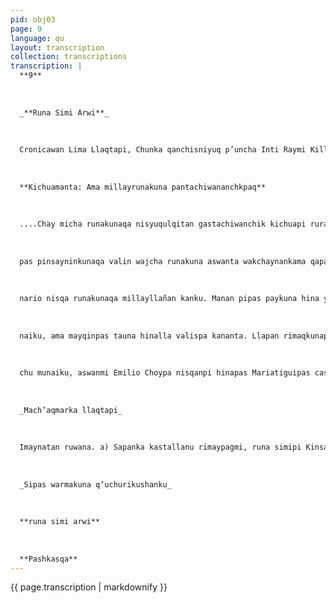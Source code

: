 ```yaml
---
pid: obj03
page: 9
language: qu
layout: transcription
collection: transcriptions
transcription: |
  **9**
  
  
  
  _**Runa Simi Arwi**_
  
  
  
  Cronicawan Lima Llaqtapi, Chunka qanchisniyuq p’uncha Inti Raymi Killa 1975
  
  
  
  **Kichuamanta: Ama millayrunakuna pantachiwananchkpaq**
  
  
  
  ....Chay micha runakunaqa nisyuqulqitan gastachiwanchik kichuapi ruray ninkum, yanqachus chayta wischusunman nispa. Chay raykun kutisunchik Leypa nisqanman. Paymi ñin: "Kichua rimayqa unay nawpa Peru llaqtanchikpa runakunapa qapaqkaynin saqiwasqanchikmi nispa; chaymi Gobierno kikin sapinmanta sayarichinankan, kanan aswan achka llaqta runanchikkunapa rimaynin kasqanrayku". (Kayqa kikiykupa tikrayllaykun) Chay micha—reaccionario runakunacha tapukuchkanku haykallawanmi rantini chay ñawpa runakunapa qapaq kaynin saqisqanta nisqa, icha hayka qulqillan hawa llaqta runakunapaq valin llaqtarunakunapa nispachus tapukuchkankupas.Chay micharukanu
  
  
  
  pas pinsayninkunaqa valin wajcha runakuna aswanta wakchaynankama qapaq runapaqapaqyanallampaqmi. Kichuata castellanulla yachachinapaq usaptinchikqa, kikillanmi tumpa tumpallanta wakchayarispa wañuriam, chaywan kuskan runakunapa, warmakunapa, qapaqsunqunkunapag chinkarinman. Chaynatan kikin kichua rimaq runapuni mana allinta ima ruwasqata riqsispa rimayninta sipiyta yanapanman, hinaspa pi kasqantapaa, qunqasqan mana valiq runa tukuspa wakin nintapas chiqnipayayta yanapanman. Kaykunam yuyarichiwanchik huk hacendadukunapa, llapa qulqisapa runakunapa fabricakunapi qulqinta michakuspa llaqtarunakunata llakichispa llankachisqanta. Chay micha—reacco
  
  
  
  nario nisqa runakunaqa millayllañan kanku. Manan pipas paykuna hina yuyaysapa kankuchu, nisqankuta criichiwanchikta munaspa tukuy lawkunapi millayta ñuqaykumanta rimanku. Yanqan niwanchik qankunaqa castellanu qunqanankutan munankichik kichualla rimanankupaq nispa. Llapa librukunatan kichuapi churayta munankichik nispa; icha Perupa sapallan mana qawa llaqtakunawan riqsinakuspa kanantachu munankichikpas? nispa. Yanqan chaynta llullakunku. Mana ñuqaykuqa chaytachu munalku, aswanmi castellanu riqsinahkutapas munaiku; huj lau runakunawan librukunata liispapas riqsinakunankutam munaiku. Ñuqaykuqa educacionwanqa kichuanchik castellanontin kuska kanallantan mu
  
  
  
  naiku, ama mayqinpas tauna hinalla valispa kananta. Llapan rimaqkunapas, llapan kichua kuyaqkunapapas kusikunqa sunqunchik, umanchikpas, riqsinninchikpas, qilqasumpas iskaininpi. Yangacha pipas manchachiwasun imaynatan Shakespeareteta. kichuapi liisunnispa. Mannan chayta chayta
  
  
  
  chu munaiku, aswanmi Emilio Choypa nisqanpi hinapas Mariatiguipas castillanupi qilqasqantaqa facillata kichuapi tijrasunman. Aswanya yuyarisun pin Arguedas kasqantapas. Yaqa tukuy nisqanmi aswan sumaqta sunqunwan nisqa kanman kichuapi. (Ayacuchu Runasimipi qilqasqa: Augusto Escribens).
  
  
  
  _Mach’aqmarka llaqtapi_
  
  
  
  Imaynatan ruwana. a) Sapanka kastallanu rimaypagmi, runa simipi Kinsa simi kan. Sapanka runa simitan, yupana, laahaschan chayraykun yupasqa'kashan. b) Kutichiqman hina sapanka yupanata llinp’iy: Kayta hina: Runasimipi alqo, kastallanupitaq PERRO. (Kinsawanmi yupaaqa kashan) chayraykun kinsa yupayta llinp’ina POR JUVE
  
  
  
  _Sipas warmakuna q’uchurikushanku_
  
  
  
  **runa simi arwi**
  
  
  
  **Pashkasqa**
---
```


{{ page.transcription | markdownify }}
